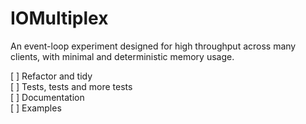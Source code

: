 # IOMultiplex

An event-loop experiment designed for high throughput across many
clients, with minimal and deterministic memory usage.

[ ] Refactor and tidy  
[ ] Tests, tests and more tests  
[ ] Documentation  
[ ] Examples  
